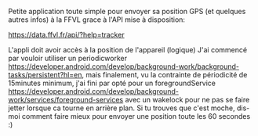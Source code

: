Petite application toute simple pour envoyer sa position GPS (et quelques autres infos) à la FFVL grace à l'API mise à disposition:

https://data.ffvl.fr/api/?help=tracker

L'appli doit avoir accès à la position de l'appareil (logique)
J'ai commencé par vouloir utiliser un periodicworker https://developer.android.com/develop/background-work/background-tasks/persistent?hl=en, mais finalement, vu la contrainte de périodicité de 15minutes minimum, j'ai fini par opté pour un foregroundService https://developer.android.com/develop/background-work/services/foreground-services avec un wakelock pour ne pas se faire jetter lorsque ca tourne en arrière plan.
Si tu trouves que c'est moche, dis-moi comment faire mieux pour envoyer une position toute les 60 secondes :)
